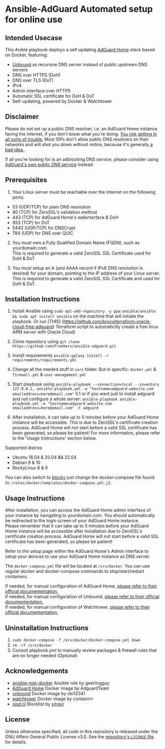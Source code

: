 # Ansible-AdGuard Automated setup for online use

## Intended Usecase

This Anible playbook deploys a self updating [AdGuard Home](https://github.com/AdguardTeam/AdGuardHome/) stack based on Docker, featuring:

- [Unbound](https://nlnetlabs.nl/projects/unbound/about/) as recursive DNS server instead of public upstream DNS servers
- DNS over HTTPS (DoH)
- DNS over TLS (DoT)
- IPv4
- Admin interface over HTTPS
- Automatic SSL certificate for DoH & DoT
- Self-updating, powered by Docker & Watchtower

## Disclaimer

Please do not set up a public DNS resolver, i.e. an AdGuard Home instance facing the internet, if you don't know what you're doing. [You risk getting in all sorts of trouble.](http://openresolverproject.org/) Most ISPs don't allow public DNS resolvers on their networks and will shut you down without notice, because it's generally [a bad idea.](https://community.infoblox.com/t5/Community-Blog/How-Dangerous-Can-An-Open-DNS-Resolver-Be-Part-I/ba-p/4017).

If all you're looking for is an adblocking DNS service, please consider using [AdGuard's own public DNS service](https://adguard.com/en/adguard-dns/overview.html#instruction) instead.

## Prerequisites

1. Your Linux server must be reachable over the internet on the following ports:

- 53 (UDP/TCP) for plain DNS resolution
- 80 (TCP) for ZeroSSL's validation method
- 443 (TCP) for AdGuard Home's webinterface & DoH
- 853 (TCP) for DoT
- 5443 (UDP/TCP) for DNSCrypt
- 784 (UDP) for DNS over QUIC

2. You _must_ own a Fully Qualified Domain Name (FQDN), such as yourdomain.com.  
   This is required to generate a valid ZeroSSL SSL Certificate used for DoH & DoT.

3. You _must_ setup an A (and AAAA record if IPv6 DNS resolution is desired) for your domain, pointing to the IP address of your Linux server.  
   This is required to generate a valid ZeroSSL SSL Certificate and used for DoH & DoT.

## Installation Instructions

1. Install Ansible using `sudo apt-add-repository -y ppa:ansible/ansible && sudo apt install ansible` on the machine that will initiate the playbook. Or run [THIS] (https://github.com/bruvv/terraform-oracle-cloud-free-adguard) Terraform script to automaticilly create a free linux ARM server with Oracle Cloud)

2. Clone repository using `git clone https://github.com/Freekers/ansible-adguard.git`

3. Install requirements `ansible-galaxy install -r requirements/requirements.yml`

4. Change all the needed stuff in `vars` folder. But in specific: `docker.yml` & `firewall.yml` & `user-management.yml`

5. Start playbook using `ansible-playbook --connection=local --inventory 127.0.0.1, ansible-playbook.yml -e "hostname=adguard.website.com emailaddress=here@email.com"`
   5.1 or if you want just to install adguard and not configure a whole server: `ansible-playbook ansible-playbook.yml -e "hostname=adguard.website.com emailaddress=here@email.com" -t adguard`

6. After installation, it can take up to 5 minutes before your AdGuard Home instance will be accessible. This is due to ZeroSSL's certificate creation process. AdGuard Home will _not_ start before a valid SSL certificate has been generated, so please be patient! For more information, please refer to the 'Usage Instructions' section below.

Supported distros:

- Ubuntu 18.04 & 20.04 && 22.04
- Debian 9 & 10
- RockyLinux 8 & 9

You can also switch to [blocky](https://0xerr0r.github.io/blocky/) just change the docker-compose file found in: `/roles/docker/templates/docker-compose.yml.j2`.

## Usage Instructions

After installation, you can access the AdGuard Home admin interface of your instance by navigating to yourdomain.com. You should automatically be redirected to the login screen of your AdGuard Home instance.  
Please remember that it can take up to 5 minutes before your AdGuard Home instance will be accessible after installation due to ZeroSSL's certificate creation process. AdGuard Home will _not_ start before a valid SSL certificate has been generated, so please be patient!

Refer to the setup page within the AdGuard Home's Admin interface to setup your devices to use your AdGuard Home instance as DNS server.

The `docker-compose.yml` file will be located at `/srv/docker`. You can use regular docker and docker-compose commands to stop/start/restart containers.

If needed, for manual configuration of AdGuard Home, [please refer to their official documententation.](https://github.com/AdguardTeam/AdGuardHome/wiki/Configuration)  
If needed, for manual configuration of Unbound, [please refer to their official documententation.](https://nlnetlabs.nl/documentation/unbound/)  
If needed, for manual configuration of Watchtower, [please refer to their official documententation.](https://containrrr.dev/watchtower/)

## Uninstallation Instructions

1. `sudo docker-compose -f /srv/docker/docker-compose.yml down`
2. `rm -rf /srv/docker`
3. Consult playbook.yml to manually review packages & firewall rules that are no longer needed (Optional)

## Acknowledgements

- [ansible-role-docker](https://github.com/geerlingguy/ansible-role-docker) Ansible role by geerlingguy
- [AdGuard Home](https://github.com/AdguardTeam/AdGuardHome) Docker image by AdguardTeam
- [unbound](https://github.com/obi12341/docker-unbound) Docker image by obi12341
- [watchtower](https://github.com/containrrr/watchtower) Docker image by containrrr
- [oisd.nl](https://credits.oisd.nl) Blocklist by [sjhgvr](https://www.reddit.com/user/sjhgvr)

## License

Unless otherwise specified, all code in this repository is released under the GNU Affero General Public License v3.0. See the [repository's `LICENSE` file](https://github.com/Freekers/ansible-adguard/blob/main/LICENSE) for details.
